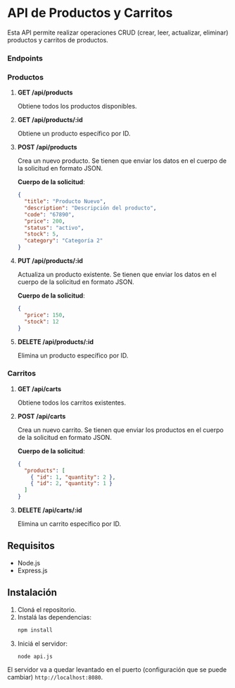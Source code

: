 # API de Productos y Carritos

Esta API permite realizar operaciones CRUD (crear, leer, actualizar, eliminar) productos y carritos de productos.

### Endpoints ###

### Productos

1. **GET /api/products**

   Obtiene todos los productos disponibles.

2. **GET /api/products/:id**

   Obtiene un producto específico por ID.

3. **POST /api/products**

   Crea un nuevo producto. Se tienen que enviar los datos en el cuerpo de la solicitud en formato JSON.

   **Cuerpo de la solicitud**:
   ```json
   {
     "title": "Producto Nuevo",
     "description": "Descripción del producto",
     "code": "67890",
     "price": 200,
     "status": "activo",
     "stock": 5,
     "category": "Categoría 2"
   }
   ```

4. **PUT /api/products/:id**

   Actualiza un producto existente. Se tienen que enviar los datos en el cuerpo de la solicitud en formato JSON.

   **Cuerpo de la solicitud**:
   ```json
   {
     "price": 150,
     "stock": 12
   }
   ```

5. **DELETE /api/products/:id**

   Elimina un producto específico por ID.


### Carritos

1. **GET /api/carts**

   Obtiene todos los carritos existentes.


2. **POST /api/carts**

   Crea un nuevo carrito. Se tienen que enviar los productos en el cuerpo de la solicitud en formato JSON.

   **Cuerpo de la solicitud**:
   ```json
   {
     "products": [
       { "id": 1, "quantity": 2 },
       { "id": 2, "quantity": 1 }
     ]
   }
   ```


3. **DELETE /api/carts/:id**

   Elimina un carrito específico por ID.


## Requisitos

- Node.js
- Express.js

## Instalación

1. Cloná el repositorio.
2. Instalá las dependencias:
   ```bash
   npm install
   ```
3. Iniciá el servidor:
   ```bash
   node api.js
   ```

El servidor va a quedar levantado en el puerto (configuración que se puede cambiar) `http://localhost:8080`.

